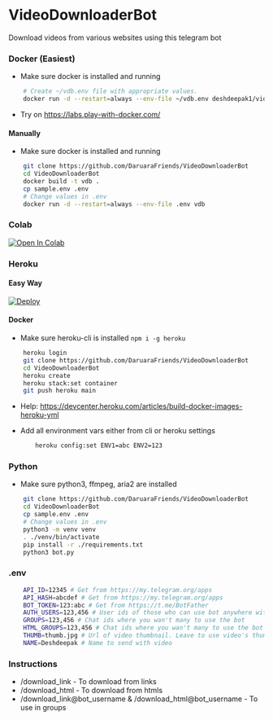 # VideoDownloaderBot
Download videos from various websites using this telegram bot

### Docker (Easiest)
- Make sure docker is installed and running
```sh
    # Create ~/vdb.env file with appropriate values.
    docker run -d --restart=always --env-file ~/vdb.env deshdeepak1/video_downloader_bot:latest
```
- Try on https://labs.play-with-docker.com/

#### Manually
- Make sure docker is installed and running
```sh
    git clone https://github.com/DaruaraFriends/VideoDownloaderBot
    cd VideoDownloaderBot
    docker build -t vdb .
    cp sample.env .env
    # Change values in .env
    docker run -d --restart=always --env-file .env vdb
```

### Colab
[![Open In Colab](https://colab.research.google.com/assets/colab-badge.svg)](https://colab.research.google.com/github/DaruaraFriends/VideoDownloaderBot/blob/main/VideoDownloaderBot.ipynb)

### Heroku

#### Easy Way
[![Deploy](https://www.herokucdn.com/deploy/button.svg)](https://heroku.com/deploy?template=https://github.com/TheOnlyMrLucifer/LuciferV9Bot)

#### Docker
- Make sure heroku-cli is installed  `npm i -g heroku`
```sh
    heroku login
    git clone https://github.com/DaruaraFriends/VideoDownloaderBot
    cd VideoDownloaderBot
    heroku create
    heroku stack:set container
    git push heroku main
```
- Help: https://devcenter.heroku.com/articles/build-docker-images-heroku-yml

- Add all environment vars either from cli or heroku settings
    ```sh
        heroku config:set ENV1=abc ENV2=123
    ```

### Python
- Make sure python3, ffmpeg, aria2 are installed
```sh
    git clone https://github.com/DaruaraFriends/VideoDownloaderBot
    cd VideoDownloaderBot
    cp sample.env .env
    # Change values in .env
    python3 -m venv venv
    . ./venv/bin/activate
    pip install -r ./requirements.txt
    python3 bot.py
```

### .env
```sh
    API_ID=12345 # Get from https://my.telegram.org/apps
    API_HASH=abcdef # Get from https://my.telegram.org/apps
    BOT_TOKEN=123:abc # Get from https://t.me/BotFather
    AUTH_USERS=123,456 # User ids of those who can use bot anywhere without limit
    GROUPS=123,456 # Chat ids where you wan't many to use the bot
    HTML_GROUPS=123,456 # Chat ids where you wan't many to use the bot to download from htmls
    THUMB=thumb.jpg # Url of video thumbnail. Leave to use video's thumbnail
    NAME=Deshdeepak # Name to send with video
```

### Instructions
- /download_link - To download from links
- /download_html - To download from htmls
- /download_link@bot_username & /download_html@bot_username - To use in groups

